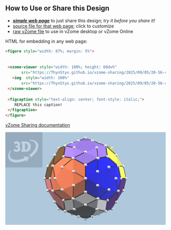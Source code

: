 
## How to Use or Share this Design

 - [***simple web page***](<https://ThynStyx.github.io/vzome-sharing/2025/09/05/20-56-45-12-Panels-Max-4-joins-equal-areas/>) to just share this design; *try it before you share it!*
 - [source file for that web page](<https://github.com/ThynStyx/vzome-sharing/edit/main/2025/09/05/20-56-45-12-Panels-Max-4-joins-equal-areas/index.md>); click to customize
 - [raw vZome file](<https://raw.githubusercontent.com/ThynStyx/vzome-sharing/main/2025/09/05/20-56-45-12-Panels-Max-4-joins-equal-areas/12-Panels-Max-4-joins-equal-areas.vZome>) to use in vZome desktop or vZome Online
 
 HTML for embedding in any web page:
 ```html
<figure style="width: 87%; margin: 5%">
  
  
  <vzome-viewer style="width: 100%; height: 60dvh" 
        src="https://ThynStyx.github.io/vzome-sharing/2025/09/05/20-56-45-12-Panels-Max-4-joins-equal-areas/12-Panels-Max-4-joins-equal-areas.vZome" >
    <img  style="width: 100%"
        src="https://ThynStyx.github.io/vzome-sharing/2025/09/05/20-56-45-12-Panels-Max-4-joins-equal-areas/12-Panels-Max-4-joins-equal-areas.png" >
  </vzome-viewer>

  <figcaption style="text-align: center; font-style: italic;">
     REPLACE this caption!
  </figcaption>
</figure>

 ```

[vZome Sharing documentation](https://vzome.github.io/vzome/sharing.html#how-it-works)

![Image](<12-Panels-Max-4-joins-equal-areas.png>)

